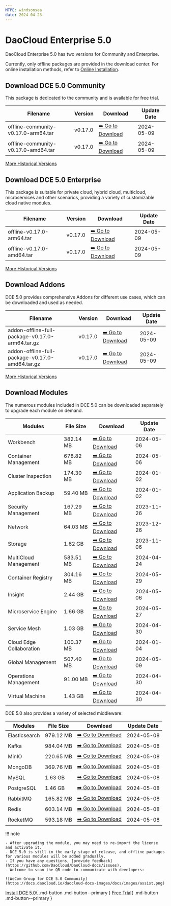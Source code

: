 ```yaml
---
MTPE: windsonsea
date: 2024-04-23
---
```


# DaoCloud Enterprise 5.0

DaoCloud Enterprise 5.0 has two versions for Community and Enterprise.

Currently, only offline packages are provided in the download center. For online installation methods, refer to [Online Installation](../install/index.md).

## Download DCE 5.0 Community

This package is dedicated to the community and is available for free trial.

| Filename | Version | Download | Update Date |
| -------- | ------- | --------- | ----------- |
| offline-community-v0.17.0-arm64.tar | v0.17.0 | [:arrow_right: Go to Download](./free/dce5-installer-v0.17.0.md) | 2024-05-09 |
| offline-community-v0.17.0-amd64.tar | v0.17.0 | [:arrow_right: Go to Download](./free/dce5-installer-v0.17.0.md) | 2024-05-09 |

[More Historical Versions](./free/dce5-installer-history.md)

## Download DCE 5.0 Enterprise

This package is suitable for private cloud, hybrid cloud, multicloud, microservices and other scenarios, providing a variety of customizable cloud native modules.

| Filename | Version | Download | Update Date |
| -------- | ------- | -------- | ----------- |
| offline-v0.17.0-arm64.tar | v0.17.0 | [:arrow_right: Go to Download](./business/dce5-installer-v0.17.0.md) | 2024-05-09 |
| offline-v0.17.0-amd64.tar | v0.17.0 | [:arrow_right: Go to Download](./business/dce5-installer-v0.17.0.md) | 2024-05-09 |

[More Historical Versions](./business/dce5-installer-history.md)

## Download Addons

DCE 5.0 provides comprehensive Addons for different use cases, which can be downloaded and used as needed.

| Filename | Version | Download | Update Date |
| -------- | ------- | -------- | ----------- |
| addon-offline-full-package-v0.17.0-arm64.tar.gz | v0.17.0 | [:arrow_right: Go to Download](./addon/v0.17.0.md) | 2024-05-09 |
| addon-offline-full-package-v0.17.0-amd64.tar.gz | v0.17.0 | [:arrow_right: Go to Download](./addon/v0.17.0.md) | 2024-05-09 |

[More Historical Versions](./addon/history.md)

## Download Modules

The numerous modules included in DCE 5.0 can be downloaded separately to upgrade each module on demand.

| Modules | File Size | Download | Update Date |
| ------- | --------- | -------- | ----------- |
| Workbench | 382.14 MB | [:arrow_right: Go to Download](./modules/amamba.md) | 2024-05-06 |
| Container Management | 678.82 MB | [:arrow_right: Go to Download](./modules/kpanda.md) | 2024-05-06 |
| Cluster Inspection | 174.30 MB | [:arrow_right: Go to Download](./modules/kcollie.md) | 2024-01-02 |
| Application Backup | 59.40 MB | [:arrow_right: Go to Download](./modules/kcoral.md) | 2024-01-02 |
| Security Management | 167.29 MB | [:arrow_right: Go to Download](./modules/dowl.md) | 2023-11-26 |
| Network | 64.03 MB | [:arrow_right: Go to Download](./modules/spidernet.md) | 2023-12-26 |
| Storage | 1.62 GB | [:arrow_right: Go to Download](./modules/hwameistor.md)| 2023-11-06 |
| MultiCloud Management | 583.51 MB | [:arrow_right: Go to Download](./modules/kairship.md) | 2024-04-24 |
| Container Registry | 304.16 MB | [:arrow_right: Go to Download](./modules/kangaroo.md) | 2024-05-29 |
| Insight | 2.44 GB | [:arrow_right: Go to Download](./modules/insight.md) | 2024-05-06 |
| Microservice Engine | 1.66 GB | [:arrow_right: Go to Download](./modules/skoala.md) | 2024-05-27 |
| Service Mesh | 1.03 GB | [:arrow_right: Go to Download](./modules/mspider.md) | 2024-04-30 |
| Cloud Edge Collaboration | 100.37 MB | [:arrow_right: Go to Download](./modules/kant.md) | 2024-01-04 |
| Global Management | 507.40 MB | [:arrow_right: Go to Download](./modules/ghippo.md) | 2024-05-09 |
| Operations Management | 91.00 MB | [:arrow_right: Go to Download](./modules/gmagpie.md) | 2024-04-30 |
| Virtual Machine | 1.43 GB | [:arrow_right: Go to Download](./modules/virtnest.md) | 2024-04-30 |

DCE 5.0 also provides a variety of selected middleware:

| Modules | File Size | Download | Update Date |
| ------- | --------- | -------- | ------------|
| Elasticsearch |979.12 MB| [:arrow_right: Go to Download](./modules/middleware/elasticsearch.md) |2024-05-08|
| Kafka |984.04 MB| [:arrow_right: Go to Download](./modules/middleware/kafka.md) |2024-05-08|
| MinIO |220.65 MB| [:arrow_right: Go to Download](./modules/middleware/minio.md) |2024-05-08|
| MongoDB |369.76 MB| [:arrow_right: Go to Download](./modules/middleware/mongodb.md) |2024-05-08|
| MySQL |1.63 GB| [:arrow_right: Go to Download](./modules/middleware/mysql.md) |2024-05-08|
| PostgreSQL |1.46 GB| [:arrow_right: Go to Download](./modules/middleware/postgresql.md) |2024-05-08|
| RabbitMQ |165.82 MB| [:arrow_right: Go to Download](./modules/middleware/rabbitmq.md) |2024-05-08|
| Redis |603.14 MB| [:arrow_right: Go to Download](./modules/middleware/redis.md) |2024-05-08|
| RocketMQ |593.18 MB| [:arrow_right: Go to Download](./modules/middleware/rocketmq.md) |2024-05-08|

!!! note

    - After upgrading the module, you may need to re-import the license and activate it.
    - DCE 5.0 is still in the early stage of release, and offline packages for various modules will be added gradually.
    - If you have any questions, [provide feedback](https://github.com/DaoCloud/DaoCloud-docs/issues).
    - Welcome to scan the QR code to communicate with developers:

    ![WeCom Group for DCE 5.0 Community](https://docs.daocloud.io/daocloud-docs-images/docs/images/assist.png)

[Install DCE 5.0](../install/index.md){ .md-button .md-button--primary }
[Free Trial](../dce/license0.md){ .md-button .md-button--primary }
